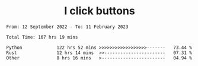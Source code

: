 <h1 align="center">
I click buttons
</h1>

<!--START_SECTION:waka-->

```text
From: 12 September 2022 - To: 11 February 2023

Total Time: 167 hrs 19 mins

Python             122 hrs 52 mins >>>>>>>>>>>>>>>>>>-------   73.44 %
Rust               12 hrs 14 mins  >>-----------------------   07.31 %
Other              8 hrs 16 mins   >------------------------   04.94 %
```

<!--END_SECTION:waka-->
